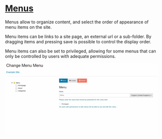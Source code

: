 # [Menus](./menus.md)

Menus allow to organize content, and select the order of appearance of menu items on the site.

Menu items can be links to a site page, an external url or a sub-folder. By dragging items and pressing save is possible to control the display order.

Menu items can also be set to privileged, allowing for some menus that can only be controlled by users with adequate permissions.

![](./assets/Selection_018.png)
